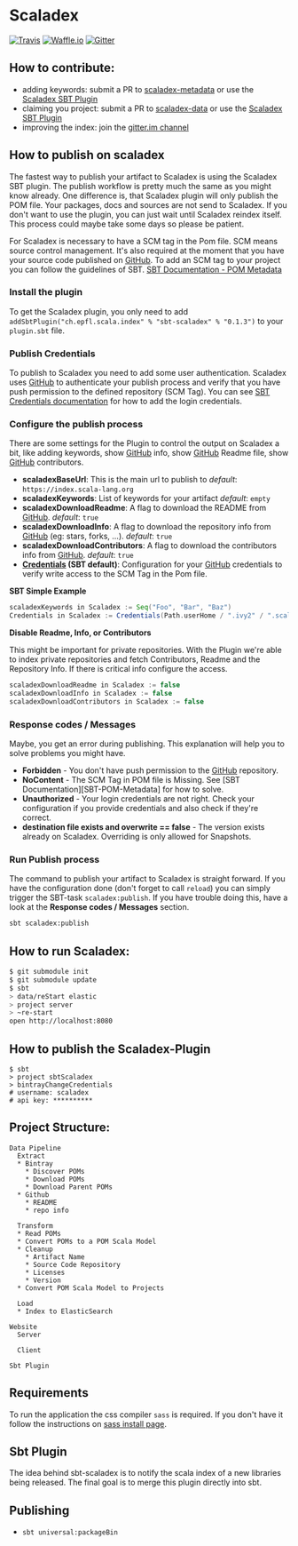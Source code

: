 [SBT-Credentials]: http://www.scala-sbt.org/0.13/docs/Publishing.html#Credentials
[SBT-POM-Meta]: http://www.scala-sbt.org/1.0/docs/Using-Sonatype.html#Third+-+POM+Metadata
[gitter.im channel]: https://gitter.im/scalacenter/scaladex
[scaladex-metadata]: https://github.com/scalacenter/scaladex-metadata
[scaladex-data]: https://github.com/scalacenter/scaladex-data
[Scaladex SBT Plugin]: #how-to-publish-on-scaladex
[GitHub]: https://github.com
# Scaladex

[![Travis](https://img.shields.io/travis/scalacenter/scaladex.svg?style=flat-square)](https://travis-ci.org/scalacenter/scaladex)
[![Waffle.io](https://img.shields.io/waffle/label/scalacenter/scaladex/in%20progress.svg?style=flat-square)](https://waffle.io/scalacenter/scaladex)
[![Gitter](https://img.shields.io/gitter/room/scalacenter/scaladex.svg?style=flat-square)](https://gitter.im/scalacenter/scaladex)

## How to contribute:

* adding keywords: submit a PR to [scaladex-metadata] or use the [Scaladex SBT Plugin]
* claiming you project: submit a PR to [scaladex-data] or use the [Scaladex SBT Plugin]
* improving the index: join the [gitter.im channel]

## How to publish on scaladex

The fastest way to publish your artifact to Scaladex is using the Scaladex SBT plugin. The publish workflow is
pretty much the same as you might know already. One difference is, that Scaladex plugin will only publish
the POM file. Your packages, docs and sources are not send to Scaladex.  If you don't want to use the plugin, you can
just wait until Scaladex reindex itself. This process could maybe take some days so please be patient.

For Scaladex is necessary to have a SCM tag in the Pom file. SCM means source control management. It's also required at
the moment that you have your source code published on [GitHub].
To add an SCM tag to your project you can follow the guidelines of SBT.
[SBT Documentation - POM Metadata][SBT-POM-Meta]

### Install the plugin

To get the Scaladex plugin, you only need to add `addSbtPlugin("ch.epfl.scala.index" % "sbt-scaladex" % "0.1.3")` to
your `plugin.sbt` file.

### Publish Credentials

To publish to Scaladex you need to add some user authentication. Scaladex uses [GitHub] to authenticate your publish
process and verify that you have push permission to the defined repository (SCM Tag). You can see
[SBT Credentials documentation][SBT-Credentials] for how to add the login credentials.

### Configure the publish process

There are some settings for the Plugin to control the output on Scaladex a bit, like adding keywords, show [GitHub] info,
show [GitHub] Readme file, show [GitHub] contributors.

* **scaladexBaseUrl**: This is the main url to publish to _default_: `https://index.scala-lang.org`
* **scaladexKeywords**: List of keywords for your artifact _default_: `empty`
* **scaladexDownloadReadme**: A flag to download the README from [GitHub]. _default_: `true`
* **scaladexDownloadInfo**: A flag to download the repository info from [GitHub] (eg: stars, forks, ...). _default_: `true`
* **scaladexDownloadContributors**: A flag to download the contributors info from [GitHub]. _default_: `true`
* **[Credentials][SBT-Credentials] (SBT default)**: Configuration for your [GitHub] credentials to verify write access to the SCM Tag in the Pom file.

**SBT Simple Example**
```scala
scaladexKeywords in Scaladex := Seq("Foo", "Bar", "Baz")
Credentials in Scaladex := Credentials(Path.userHome / ".ivy2" / ".scaladex.credentials")
```

**Disable Readme, Info, or Contributors**

This might be important for private repositories. With the Plugin we're able to index private repositories
and fetch Contributors, Readme and the Repository Info. If there is critical info configure the access.

```scala
scaladexDownloadReadme in Scaladex := false
scaladexDownloadInfo in Scaladex := false
scaladexDownloadContributors in Scaladex := false
```
### Response codes / Messages

Maybe, you get an error during publishing. This explanation will help you to solve problems you might have.

* **Forbidden** - You don't have push permission to the [GitHub] repository.
* **NoContent** - The SCM Tag in POM file is Missing. See [SBT Documentation][SBT-POM-Metadata] for how to solve.
* **Unauthorized** - Your login credentials are not right. Check your configuration if you provide 
credentials and also check if they're correct.
* **destination file exists and overwrite == false** - The version exists already on Scaladex. Overriding is
only allowed for Snapshots.

### Run Publish process

The command to publish your artifact to Scaladex is straight forward. If you have the configuration done
(don't forget to call `reload`) you can simply trigger the SBT-task `scaladex:publish`. If you have trouble
doing this, have a look at the **Response codes / Messages** section. 

```bash
sbt scaladex:publish
```

## How to run Scaladex:

```bash
$ git submodule init
$ git submodule update
$ sbt
> data/reStart elastic
> project server
> ~re-start
open http://localhost:8080
```

## How to publish the Scaladex-Plugin

``` 
$ sbt
> project sbtScaladex
> bintrayChangeCredentials
# username: scaladex
# api key: **********
```

## Project Structure:

```
Data Pipeline
  Extract
  * Bintray
    * Discover POMs
    * Download POMs
    * Download Parent POMs
  * Github
    * README
    * repo info

  Transform
  * Read POMs
  * Convert POMs to a POM Scala Model
  * Cleanup
    * Artifact Name
    * Source Code Repository
    * Licenses
    * Version
  * Convert POM Scala Model to Projects

  Load
  * Index to ElasticSearch

Website
  Server

  Client

Sbt Plugin
```

## Requirements

To run the application the css compiler `sass` is required. If you don't have it follow the instructions on [sass install page](http://sass-lang.com/install).

## Sbt Plugin

The idea behind sbt-scaladex is to notify the scala index of a new libraries being released. The final goal is to merge this plugin directly into sbt.

## Publishing

* `sbt universal:packageBin`

